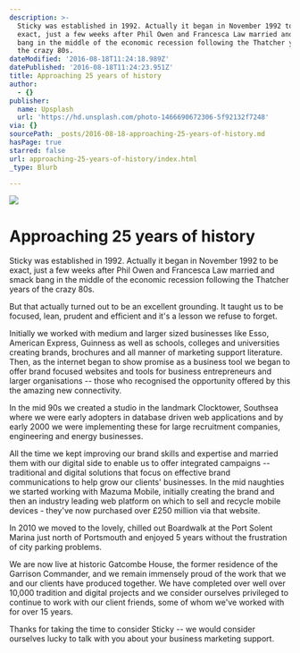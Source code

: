 ```yaml
---
description: >-
  Sticky was established in 1992. Actually it began in November 1992 to be
  exact, just a few weeks after Phil Owen and Francesca Law married and smack
  bang in the middle of the economic recession following the Thatcher years of
  the crazy 80s.
dateModified: '2016-08-18T11:24:18.989Z'
datePublished: '2016-08-18T11:24:23.951Z'
title: Approaching 25 years of history
author:
  - {}
publisher:
  name: Upsplash
  url: 'https://hd.unsplash.com/photo-1466690672306-5f92132f7248'
via: {}
sourcePath: _posts/2016-08-18-approaching-25-years-of-history.md
hasPage: true
starred: false
url: approaching-25-years-of-history/index.html
_type: Blurb

---
```

![](https://the-grid-user-content.s3-us-west-2.amazonaws.com/2929a23e-d8f3-43a0-be72-392fa34b42d2.jpg)

# Approaching 25 years of history

Sticky was established in 1992\. Actually it began in November 1992 to be exact, just a few weeks after Phil Owen and Francesca Law married and smack bang in the middle of the economic recession following the Thatcher years of the crazy 80s.

But that actually turned out to be an excellent grounding. It taught us to be focused, lean, prudent and efficient and it's a lesson we refuse to forget.

Initially we worked with medium and larger sized businesses like Esso, American Express, Guinness as well as schools, colleges and universities creating brands, brochures and all manner of marketing support literature. Then, as the internet began to show promise as a business tool we began to offer brand focused websites and tools for business entrepreneurs and larger organisations -- those who recognised the opportunity offered by this the amazing new connectivity.

In the mid 90s we created a studio in the landmark Clocktower, Southsea where we were early adopters in database driven web applications and by early 2000 we were implementing these for large recruitment companies, engineering and energy businesses.

All the time we kept improving our brand skills and expertise and married them with our digital side to enable us to offer integrated campaigns -- traditional and digital solutions that focus on effective brand communications to help grow our clients' businesses. In the mid naughties we started working with Mazuma Mobile, initially creating the brand and then an industry leading web platform on which to sell and recycle mobile devices - they've now purchased over £250 million via that website.

In 2010 we moved to the lovely, chilled out Boardwalk at the Port Solent Marina just north of Portsmouth and enjoyed 5 years without the frustration of city parking problems.

We are now live at historic Gatcombe House, the former residence of the Garrison Commander, and we remain immensely proud of the work that we and our clients have produced together. We have completed over well over 10,000 tradition and digital projects and we consider ourselves privileged to continue to work with our client friends, some of whom we've worked with for over 15 years.

Thanks for taking the time to consider Sticky -- we would consider ourselves lucky to talk with you about your business marketing support.